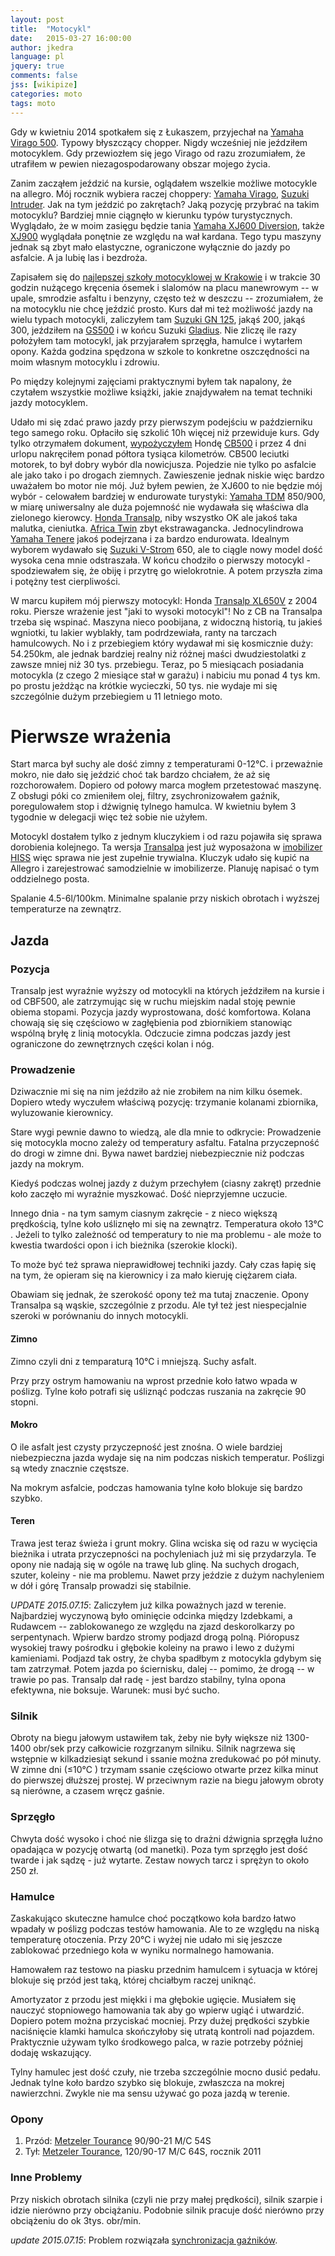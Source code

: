 ```yaml
---
layout: post
title:  "Motocykl"
date:   2015-03-27 16:00:00
author: jkedra
language: pl
jquery: true
comments: false
jss: [wikipize]
categories: moto
tags: moto
---
```

Gdy w kwietniu 2014 spotkałem się z Łukaszem, przyjechał na
[Yamaha Virago 500](gp:). Typowy błyszczący chopper.
Nigdy wcześniej nie jeździłem motocyklem. Gdy przewiozłem się jego
Virago od razu zrozumiałem, że utrafiłem w pewien niezagospodarowany
obszar mojego życia.

Zanim zacząłem jeździć na kursie, oglądałem wszelkie możliwe motocykle
na allegro. Mój rocznik wybiera raczej choppery:
[Yamaha Virago](gp:), [Suzuki Intruder](gp:).
Jak na tym jeździć po zakrętach? Jaką pozycję przybrać na takim motocyklu? 
Bardziej mnie ciągnęło w kierunku typów turystycznych.
Wyglądało, że w moim zasięgu będzie tania [Yamaha XJ600 Diversion](w:),
także [XJ900](gp:Yamaha+XJ900) wyglądała ponętnie ze względu na wał kardana.
Tego typu maszyny jednak są zbyt mało elastyczne, ograniczone wyłącznie do
jazdy po asfalcie. A ja lubię las i bezdroża.  

Zapisałem się do [najlepszej szkoły motocyklowej w Krakowie][msm]
i w trakcie 30 godzin nużącego kręcenia ósemek i slalomów
na placu manewrowym -- w upale, smrodzie asfaltu i benzyny,
często też w deszczu -- zrozumiałem, że na motocyklu nie chcę jeździć prosto.
Kurs dał mi też możliwość jazdy na wielu typach motocykli, zaliczyłem tam
[Suzuki GN 125](gp:), jakąś 200, jakąś 300, jeździłem na [GS500]
i w końcu Suzuki [Gladius][SVF650]. Nie zliczę ile razy położyłem tam
motocykl, jak przyjarałem sprzęgła, hamulce i wytarłem opony.
Każda godzina spędzona w szkole to konkretne oszczędności
na moim własnym motocyklu i zdrowiu.

Po między kolejnymi zajęciami praktycznymi byłem tak napalony,
że czytałem wszystkie możliwe książki, jakie znajdywałem
na temat techniki jazdy motocyklem.

Udało mi się zdać prawo jazdy przy pierwszym podejściu
w październiku tego samego roku. Opłaciło się szkolić
10h więcej niż przewiduje kurs.
Gdy tylko otrzymałem dokument, [wypożyczyłem](http://motonasezon.pl)
Hondę [CB500](https://pl.wikipedia.org/wiki/Honda_CBF_500) i przez 4 dni
urlopu nakręciłem ponad półtora tysiąca kilometrów. CB500 leciutki motorek,
to był dobry wybór dla nowicjusza. Pojedzie nie tylko po asfalcie ale
jako tako i po drogach ziemnych. Zawieszenie jednak niskie więc 
bardzo uważałem bo motor nie mój.
Już byłem pewien, że XJ600 to nie będzie mój wybór - celowałem bardziej
w endurowate turystyki: [Yamaha TDM](gp:) 850/900, w miarę uniwersalny ale
duża pojemność nie wydawała się właściwa dla zielonego kierowcy.
[Honda Transalp](gp:), niby wszystko OK ale jakoś taka malutka, cieniutka.
[Africa Twin](gp:) zbyt ekstrawagancka. Jednocylindrowa [Yamaha Tenere](gp:)
jakoś podejrzana i za bardzo endurowata.
Idealnym wyborem wydawało się [Suzuki V-Strom](gp:) 650,
ale to ciągle nowy model dość wysoka cena mnie odstraszała. W końcu
chodziło o pierwszy motocykl - spodziewałem się, że obiję i przytrę
go wielokrotnie.
A potem przyszła zima i potężny test cierpliwości.

W marcu kupiłem mój pierwszy motocykl:
Honda [Transalp XL650V][transalp] z 2004 roku. Piersze wrażenie jest
"jaki to wysoki motocykl"! No z CB na Transalpa trzeba się wspinać.
Maszyna nieco poobijana, z widoczną historią, tu jakieś wgniotki,
tu lakier wyblakły, tam podrdzewiała, ranty na tarczach hamulcowych.
No i z przebiegiem który wydawał mi się kosmicznie duży: 54.250km,
ale jednak bardziej realny niż różnej maści dwudziestolatki
z zawsze mniej niż 30 tys. przebiegu.
Teraz, po 5 miesiącach posiadania motocykla
(z czego 2 miesiące stał w garażu) i nabiciu mu ponad 4 tys km.
po prostu jeżdżąc na krótkie wycieczki, 50 tys. 
nie wydaje mi się szczególnie dużym przebiegiem u 11 letniego moto.


# Pierwsze wrażenia

Start marca był suchy ale dość zimny z temperaturami 0-12℃. i przeważnie mokro,
nie dało się jeździć choć tak bardzo chciałem, że aż się rozchorowałem.
Dopiero od połowy marca mogłem przetestować maszynę.
Z obsługi póki co zmieniłem olej, filtry, zsychronizowałem gaźnik,
poregulowałem stop i dźwignię tylnego hamulca. W kwietniu byłem 3 tygodnie
w delegacji więc też sobie nie użyłem.

Motocykl dostałem tylko z jednym kluczykiem i od razu pojawiła się sprawa
dorobienia kolejnego. Ta wersja [Transalpa][transalp] jest już wyposażona
w [imobilizer][immob] [HISS][hiss] więc sprawa nie jest zupełnie trywialna.
Kluczyk udało się kupić na Allegro i zarejestrować samodzielnie w
imobilizerze. Planuję napisać o tym oddzielnego posta.

Spalanie 4.5-6l/100km. Minimalne spalanie przy niskich obrotach i 
wyższej temperaturze na zewnątrz.

## Jazda ##

### Pozycja ###
Transalp jest wyraźnie wyższy od motocykli na których jeździłem na kursie
i od CBF500, ale zatrzymując się w ruchu miejskim nadal
stoję pewnie obiema stopami.
Pozycja jazdy wyprostowana, dość komfortowa. Kolana chowają się
się częściowo w zagłębienia pod zbiornikiem stanowiąc wspólną bryłę
z linią motocykla. Odczucie zimna podczas jazdy jest ograniczone
do zewnętrznych części kolan i nóg.


### Prowadzenie ###
Dziwacznie mi się na nim jeździło aż nie zrobiłem na nim kilku
ósemek. Dopiero wtedy wyczułem właściwą pozycję: trzymanie
kolanami zbiornika, wyluzowanie kierownicy.

Stare wygi pewnie dawno to wiedzą, ale dla mnie to odkrycie:
Prowadzenie się motocykla mocno zależy od temperatury asfaltu.
Fatalna przyczepność do drogi w zimne dni. Bywa nawet bardziej
niebezpiecznie niż podczas jazdy na mokrym.

Kiedyś podczas wolnej jazdy z dużym przechyłem (ciasny zakręt)
przednie koło zaczęło mi wyraźnie myszkować. Dość nieprzyjemne uczucie.

Innego dnia - na tym samym ciasnym zakręcie - z nieco większą prędkością,
tylne koło uśliznęło mi się na zewnątrz. Temperatura około 13℃ .
Jeżeli to tylko zależność od temperatury to nie ma problemu -
ale może to kwestia twardości opon i ich bieżnika (szerokie klocki).

To może być też sprawa nieprawidłowej techniki jazdy. Cały czas
łapię się na tym, że opieram się na kierownicy i za mało kieruję
ciężarem ciała.

Obawiam się jednak, że szerokość opony też ma tutaj znaczenie.
Opony Transalpa są wąskie, szczególnie z przodu. Ale tył też jest
niespecjalnie szeroki w porównaniu do innych motocykli.

#### Zimno #####
Zimno czyli dni z temparaturą 10℃  i mniejszą. Suchy asfalt.

Przy przy ostrym hamowaniu na wprost przednie koło łatwo wpada w poślizg.
Tylne koło potrafi się uśliznąć podczas ruszania na zakręcie 90 stopni.

#### Mokro ####
O ile asfalt jest czysty przyczepność jest znośna. O wiele bardziej
niebezpieczna jazda wydaje się na nim podczas niskich temperatur.
Poślizgi są wtedy znacznie częstsze.

Na mokrym asfalcie, podczas hamowania tylne koło blokuje się bardzo szybko.

#### Teren ####
Trawa jest teraz świeża i grunt mokry. Glina wciska się od razu
w wycięcia bieżnika i utrata przyczepności na pochyleniach
już mi się przydarzyla. Te opony nie nadają się w ogóle na trawę
lub glinę. Na suchych drogach, szuter, koleiny - nie ma problemu.
Nawet przy jeździe z dużym nachyleniem w dół i górę Transalp prowadzi
się stabilnie.

_UPDATE 2015.07.15_: Zaliczyłem już kilka poważnych jazd w terenie.
Najbardziej wyczynową było ominięcie odcinka między Izdebkami,
a Rudawcem -- zablokowanego ze względu na zjazd deskorolkarzy
po serpentynach. Wpierw bardzo stromy podjazd drogą polną.
Pióropusz wysokiej trawy pośrodku i głębokie koleiny
na prawo i lewo z dużymi kamieniami. Podjazd tak ostry,
że chyba spadłbym z motocykla gdybym się tam zatrzymał.
Potem jazda po ściernisku, dalej -- pomimo, że drogą -- w trawie
po pas. Transalp dał radę - jest bardzo stabilny, tylna opona
efektywna, nie boksuje. Warunek: musi być sucho.

### Silnik ###
Obroty na biegu jałowym ustawiłem tak, żeby nie były większe
niż 1300-1400 obr/sek przy całkowicie rozgrzanym silniku.
Silnik nagrzewa się wstępnie w kilkadziesiąt sekund i ssanie można
zredukować po pół minuty.
W zimne dni (≤10℃ ) trzymam ssanie częściowo otwarte przez kilka minut
do pierwszej dłuższej prostej. W przeciwnym razie na biegu jałowym
obroty są nierówne, a czasem wręcz gaśnie.

### Sprzęgło ###
Chwyta dość wysoko i choć nie ślizga się to drażni dźwignia sprzęgła
luźno opadająca w pozycję otwartą (od manetki). Poza tym sprzęgło jest
dość twarde i jak sądzę - już wytarte. Zestaw nowych tarcz
i sprężyn to około 250 zł.

### Hamulce ###
Zaskakująco skuteczne hamulce choć początkowo koła bardzo łatwo wpadały
w poślizg podczas testów hamowania. Ale to ze względu na niską
temperaturę otoczenia. Przy 20℃ i wyżej nie udało mi się jeszcze
zablokować przedniego koła w wyniku normalnego hamowania.

Hamowałem raz testowo na piasku przednim hamulcem
i sytuacja w której blokuje się przód jest taką,
której chciałbym raczej uniknąć.

Amortyzator z przodu jest miękki i ma głębokie ugięcie.
Musiałem się nauczyć stopniowego hamowania
tak aby go wpierw ugiąć i utwardzić. Dopiero potem można
przyciskać mocniej. Przy dużej prędkości szybkie naciśnięcie
klamki hamulca skończyłoby się utratą kontroli nad pojazdem.
Praktycznie używam tylko środkowego palca, w razie potrzeby
później dodaję wskazujący.

Tylny hamulec jest dość czuły, nie trzeba szczególnie mocno
dusić pedału. Jednak tylne koło bardzo szybko się blokuje,
zwłaszcza na mokrej nawierzchni. Zwykle nie ma sensu używać
go poza jazdą w terenie.

### Opony ###

1. Przód: [Metzeler Tourance][tourance] 90/90-21 M/C 54S
2. Tył: [Metzeler Tourance][tourance], 120/90-17 M/C 64S, rocznik 2011

### Inne Problemy ###
Przy niskich obrotach silnika (czyli nie przy małej prędkości),
silnik szarpie i idzie nierówno przy obciążaniu.
Podobnie silnik pracuje dość nierówno przy obciążeniu do ok 3tys. obr/min.

_update 2015.07.15_: Problem rozwiązała [synchronizacja gaźników][synchro].

[svf650]:    https://pl.wikipedia.org/wiki/Suzuki_SFV650
[gs500]:     https://pl.wikipedia.org/wiki/Suzuki_GS_500
[msm]:       http://szkola-motocyklowa.pl/
[tourance]:  http://www.oponeo.pl/model-opony-motocyklowej/metzeler-tourance
[synchro]:   /moto/2015/07/06/synchro.html
[transalp]:  http://pl.wikipedia.org/wiki/Honda_Transalp#Honda_XL650V_Transalp "XL650V Transalp"
[hiss]:      https://www.youtube.com/watch?v=db0ee6u7CjQ "Honda Ignition Security System"
[immob]:       http://pl.wikipedia.org/wiki/Immobilizer
[textile]:     http://redcloth.org/textile

